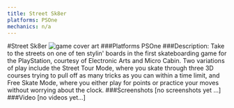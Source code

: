```yaml
---
title: Street Sk8er
platforms: PSOne
mechanics: n/a
---
```

#Street Sk8er
![game cover art](//images.igdb.com/igdb/image/upload/t_cover_big/hugo5tvcyskld5bmloqf.jpg "Logo Title Text 1")
###Platforms
PSOne
###Description:
Take to the streets on one of ten stylin' boards in the first skateboarding game for the PlayStation, courtesy of Electronic Arts and Micro Cabin. Two variations of play include the Street Tour Mode, where you skate through three 3D courses trying to pull off as many tricks as you can within a time limit, and Free Skate Mode, where you either play for points or practice your moves without worrying about the clock.
###Screenshots
[no screenshots yet ...]
###Video
[no videos yet...]

